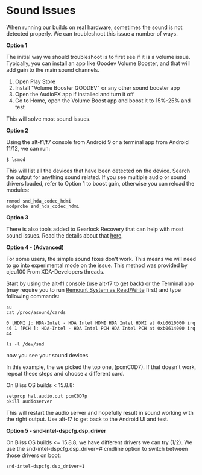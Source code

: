 # Sound Issues

When running our builds on real hardware, sometimes the sound is not detected properly. We can troubleshoot this issue a number of ways. 

**Option 1**

The initial way we should troubleshoot is to first see if it is a volume issue. Typically, you can install an app like Goodev Volume Booster, and that will add gain to the main sound channels. 

1. Open Play Store
2. Install "Volume Booster GOODEV" or any other sound booster app
3. Open the AudioFX app if installed and turn it off
4. Go to Home, open the Volume Boost app and boost it to 15%-25% and test

This will solve most sound issues.

**Option 2**

Using the alt-f1/f7 console from Android 9 or a terminal app from Android 11/12, we can run:

```text
$ lsmod
```

This will list all the devices that have been detected on the device. Search the output for anything sound related. If you see multiple audio or sound drivers loaded, refer to Option 1 to boost gain, otherwise you can reload the modules:

```text
rmmod snd_hda_codec_hdmi
modprobe snd_hda_codec_hdmi
```

**Option 3** 

There is also tools added to Gearlock Recovery that can help with most sound issues. Read the details about that [here](https://supreme-gamers.com/threads/how-to-fix-mic-sound-issues-in-phoenixos-darkmatter.62/page-2).

**Option 4 - \(Advanced\)**

For some users, the simple sound fixes don't work. This means we will need to go into experimental mode on the issue. This method was provided by cjeu100 From XDA-Developers threads.

Start by using the alt-f1 console \(use alt-f7 to get back\) or the Terminal app \(may require you to run [Remount System as Read/Write](https://docs.blissos.org/troubleshooting/remount-system-as-read-write) first\) and type following commands:

```text
su
cat /proc/asound/cards
```

`0 [HDMI ]: HDA-Intel - HDA Intel HDMI HDA Intel HDMI at 0xb0610000 irq 46 1 [PCH ]: HDA-Intel - HDA Intel PCH HDA Intel PCH at 0xb0614000 irq 44`

```text
ls -l /dev/snd
```

now you see your sound devices

In this example, the we picked the top one, \(pcmC0D7\). If that doesn't work, repeat these steps and choose a different card.

On Bliss OS builds < 15.8.8:

```text
setprop hal.audio.out pcmC0D7p
pkill audioserver
```

This will restart the audio server and hopefully result in sound working with the right output. Use alt-f7 to get back to the Android UI and test.

**Option 5 - snd-intel-dspcfg.dsp_driver**

On Bliss OS builds <= 15.8.8, we have different drivers we can try (1/2). We use the snd-intel-dspcfg.dsp_driver=# cmdline option to switch between those drivers on boot:

```text
snd-intel-dspcfg.dsp_driver=1
```


